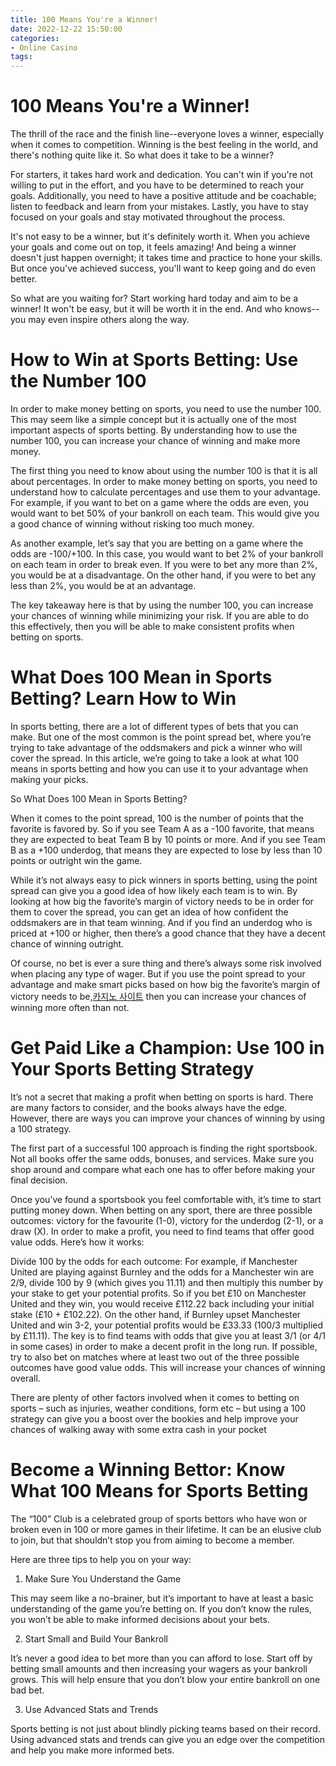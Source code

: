 ```yaml
---
title: 100 Means You're a Winner!
date: 2022-12-22 15:50:00
categories:
- Online Casino
tags:
---
```



#  100 Means You're a Winner!

The thrill of the race and the finish line--everyone loves a winner, especially when it comes to competition. Winning is the best feeling in the world, and there's nothing quite like it. So what does it take to be a winner?

For starters, it takes hard work and dedication. You can't win if you're not willing to put in the effort, and you have to be determined to reach your goals. Additionally, you need to have a positive attitude and be coachable; listen to feedback and learn from your mistakes. Lastly, you have to stay focused on your goals and stay motivated throughout the process.

It's not easy to be a winner, but it's definitely worth it. When you achieve your goals and come out on top, it feels amazing! And being a winner doesn't just happen overnight; it takes time and practice to hone your skills. But once you've achieved success, you'll want to keep going and do even better.

So what are you waiting for? Start working hard today and aim to be a winner! It won't be easy, but it will be worth it in the end. And who knows--you may even inspire others along the way.

#  How to Win at Sports Betting: Use the Number 100

In order to make money betting on sports, you need to use the number 100. This may seem like a simple concept but it is actually one of the most important aspects of sports betting. By understanding how to use the number 100, you can increase your chance of winning and make more money.

The first thing you need to know about using the number 100 is that it is all about percentages. In order to make money betting on sports, you need to understand how to calculate percentages and use them to your advantage. For example, if you want to bet on a game where the odds are even, you would want to bet 50% of your bankroll on each team. This would give you a good chance of winning without risking too much money.

As another example, let’s say that you are betting on a game where the odds are -100/+100. In this case, you would want to bet 2% of your bankroll on each team in order to break even. If you were to bet any more than 2%, you would be at a disadvantage. On the other hand, if you were to bet any less than 2%, you would be at an advantage.

The key takeaway here is that by using the number 100, you can increase your chances of winning while minimizing your risk. If you are able to do this effectively, then you will be able to make consistent profits when betting on sports.

#  What Does 100 Mean in Sports Betting? Learn How to Win

In sports betting, there are a lot of different types of bets that you can make. But one of the most common is the point spread bet, where you’re trying to take advantage of the oddsmakers and pick a winner who will cover the spread. In this article, we’re going to take a look at what 100 means in sports betting and how you can use it to your advantage when making your picks.

So What Does 100 Mean in Sports Betting?

When it comes to the point spread, 100 is the number of points that the favorite is favored by. So if you see Team A as a -100 favorite, that means they are expected to beat Team B by 10 points or more. And if you see Team B as a +100 underdog, that means they are expected to lose by less than 10 points or outright win the game.

While it’s not always easy to pick winners in sports betting, using the point spread can give you a good idea of how likely each team is to win. By looking at how big the favorite’s margin of victory needs to be in order for them to cover the spread, you can get an idea of how confident the oddsmakers are in that team winning. And if you find an underdog who is priced at +100 or higher, then there’s a good chance that they have a decent chance of winning outright.

Of course, no bet is ever a sure thing and there’s always some risk involved when placing any type of wager. But if you use the point spread to your advantage and make smart picks based on how big the favorite’s margin of victory needs to be,[카지노 사이트](https://choegocasino.com/) then you can increase your chances of winning more often than not.

#  Get Paid Like a Champion: Use 100 in Your Sports Betting Strategy

It’s not a secret that making a profit when betting on sports is hard. There are many factors to consider, and the books always have the edge. However, there are ways you can improve your chances of winning by using a 100 strategy.

The first part of a successful 100 approach is finding the right sportsbook. Not all books offer the same odds, bonuses, and services. Make sure you shop around and compare what each one has to offer before making your final decision.

Once you’ve found a sportsbook you feel comfortable with, it’s time to start putting money down. When betting on any sport, there are three possible outcomes: victory for the favourite (1-0), victory for the underdog (2-1), or a draw (X). In order to make a profit, you need to find teams that offer good value odds. Here’s how it works:

Divide 100 by the odds for each outcome: 
For example, if Manchester United are playing against Burnley and the odds for a Manchester win are 2/9, divide 100 by 9 (which gives you 11.11) and then multiply this number by your stake to get your potential profits. So if you bet £10 on Manchester United and they win, you would receive £112.22 back including your initial stake (£10 + £102.22). 
On the other hand, if Burnley upset Manchester United and win 3-2, your potential profits would be £33.33 (100/3 multiplied by £11.11). 
The key is to find teams with odds that give you at least 3/1 (or 4/1 in some cases) in order to make a decent profit in the long run. If possible, try to also bet on matches where at least two out of the three possible outcomes have good value odds. This will increase your chances of winning overall.

There are plenty of other factors involved when it comes to betting on sports – such as injuries, weather conditions, form etc – but using a 100 strategy can give you a boost over the bookies and help improve your chances of walking away with some extra cash in your pocket

#  Become a Winning Bettor: Know What 100 Means for Sports Betting

The “100” Club is a celebrated group of sports bettors who have won or broken even in 100 or more games in their lifetime. It can be an elusive club to join, but that shouldn’t stop you from aiming to become a member.

Here are three tips to help you on your way:

1. Make Sure You Understand the Game

This may seem like a no-brainer, but it’s important to have at least a basic understanding of the game you’re betting on. If you don’t know the rules, you won’t be able to make informed decisions about your bets.

2. Start Small and Build Your Bankroll

It’s never a good idea to bet more than you can afford to lose. Start off by betting small amounts and then increasing your wagers as your bankroll grows. This will help ensure that you don’t blow your entire bankroll on one bad bet.

3. Use Advanced Stats and Trends

Sports betting is not just about blindly picking teams based on their record. Using advanced stats and trends can give you an edge over the competition and help you make more informed bets.